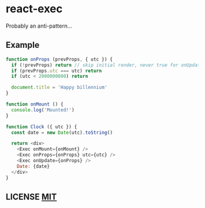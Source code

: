 # react-exec
Probably an anti-pattern...

## Example
``` js
function onProps (prevProps, { utc }) {
  if (!prevProps) return // skip initial render, never true for onUpdate
  if (prevProps.utc === utc) return
  if (utc < 2000000000) return

  document.title = 'Happy billennium'
}

function onMount () {
  console.log('Mounted!')
}

function Clock ({ utc }) {
  const date = new Date(utc).toString()

  return <div>
    <Exec onMount={onMount} />
    <Exec onProps={onProps} utc={utc} />
    <Exec onUpdate={onProps} />
    Date: {date}
  </div>
}
```

## LICENSE [MIT](LICENSE)
